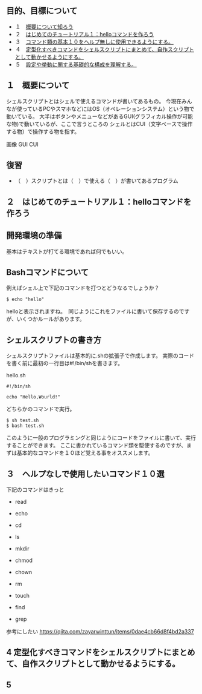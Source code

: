## 目的、目標について

- １　[概要について知ろう](#part1)
- ２　[はじめてのチュートリアル１：helloコマンドを作ろう](#part2)
- ３　[コマンド類の基本１０をヘルプ無しに使用できるようにする。](#part3)
- ４　[定型化すべきコマンドをシェルスクリプトにまとめて、自作スクリプトとして動かせるようにする。](#part4)
- ５　[設定や挙動に関する基礎的な構成を理解する。](#part5)

<a id="part1"></a>
## １　概要について
シェルスクリプトとはシェルで使えるコマンドが書いてあるもの。
今現在みんなが使っているPCやスマホなどにはOS（オペレーションシステム）という物で動いている。
大半はボタンやメニューなどがあるGUI(グラフィカル操作が可能な物)で動いているが、ここで言うところの
シェルとはCUI（文字ベースで操作する物）で操作する物を指す。

画像
GUI
CUI

## 復習

- （　）スクリプトとは（　）で使える（　）が書いてあるプログラム

<a id="part2"></a>
## ２　はじめてのチュートリアル１：helloコマンドを作ろう

## 開発環境の準備

基本はテキストが打てる環境であれば何でもいい。

## Bashコマンドについて

例えばシェル上で下記のコマンドを打つとどうなるでしょうか？

```
$ echo "hello"

```
helloと表示されますね。　同じようにこれをファイルに書いて保存するのですが、いくつかルールがあります。

## シェルスクリプトの書き方

シェルスクリプトファイルは基本的に.shの拡張子で作成します。
実際のコードを書く前に最初の一行目は#!/bin/shを書きます。


hello.sh
```
#!/bin/sh

echo "Hello,Wourld!"

```

どちらかのコマンドで実行。

```
$ sh test.sh
$ bash test.sh
```

このように一般のプログラミングと同じようにコードをファイルに書いて、実行することができます。
ここに書かれているコマンド類を駆使するのですが、まずは基本的なコマンドを１０ほど覚える事をオススメします。


<a id="part1"></a>
## ３　ヘルプなしで使用したいコマンド１０選

下記のコマンドはきっと

- read
- echo

- cd
- ls
- mkdir
- chmod
- chown
- rm

- touch
- find
- grep



参考にしたい
https://qiita.com/zayarwinttun/items/0dae4cb66d8f4bd2a337



<a id="part4"></a>
## 4 定型化すべきコマンドをシェルスクリプトにまとめて、自作スクリプトとして動かせるようにする。


<a id="part4"></a>
## 5

